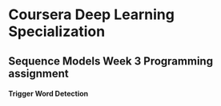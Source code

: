 # Coursera Deep Learning Specialization
## Sequence Models Week 3 Programming assignment
#### Trigger Word Detection
